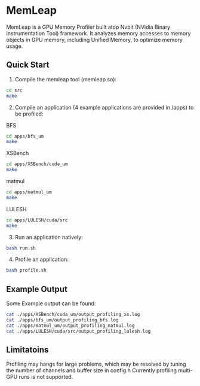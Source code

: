 # MemLeap
MemLeap is a GPU Memory Profiler built atop Nvbit (NVidia Binary Instrumentation Tool) framework. It analyzes memory accesses to memory objects in GPU memory, including Unified Memory, to optimize memory usage. 

## Quick Start

1. Compile the memleap tool (memleap.so):

```bash
cd src
make
```

2. Compile an application (4 example applications are provided in /apps) to be profiled:

BFS
```bash
cd apps/bfs_um
make
```
XSBench
```bash
cd apps/XSBench/cuda_um
make
```
matmul
```bash
cd apps/matmul_um
make
```
LULESH
```bash
cd apps/LULESH/cuda/src
make
```

3. Run an application natively:

```bash
bash run.sh
```

4. Profile an application:

```bash
bash profile.sh
```

## Example Output

Some Example output can be found:

```bash
cat ./apps/XSBench/cuda_um/output_profiling_xs.log
cat ./apps/bfs_um/output_profiling_bfs.log
cat ./apps/matmul_um/output_profiling_matmul.log
cat ./apps/LULESH/cuda/src/output_profiling_lulesh.log
```

## Limitatoins

Profiling may hangs for large problems, which may be resolved by tuning the number of channels and buffer size in config.h
Currently profiling multi-GPU runs is not supported. 



